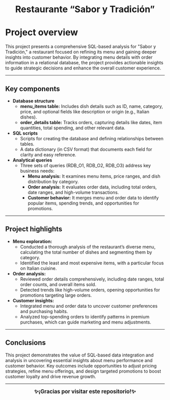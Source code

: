 # <h1 align="center">Restaurante “Sabor y Tradición”</h1>

# **Project overview**

This project presents a comprehensive SQL-based analysis for "Sabor y Tradición," a restaurant focused on refining its menu and gaining deeper insights into customer behavior. By integrating menu details with order information in a relational database, the project provides actionable insights to guide strategic decisions and enhance the overall customer experience.

---

## **Key components**

- **Database structure**
  - **menu_items table:** Includes dish details such as ID, name, category, price, and optional fields like description or origin (e.g., Italian dishes).
  - **order_details table:** Tracks orders, capturing details like dates, item quantities, total spending, and other relevant data.
- **SQL scripts**
  - Scripts for creating the database and defining relationships between tables.
  - A data dictionary (in CSV format) that documents each field for clarity and easy reference.
- **Analytical queries**
  - Three sets of queries (RDB_O1, RDB_O2, RDB_O3) address key business needs:
    - **Menu analysis:** It examines menu items, price ranges, and dish distribution by category.
    - **Order analysis:** It evaluates order data, including total orders, date ranges, and high-volume transactions.
    - **Customer behavior:** It merges menu and order data to identify popular items, spending trends, and opportunities for promotions.

---

## **Project highlights**

- **Menu exploration:**
  - Conducted a thorough analysis of the restaurant’s diverse menu, calculating the total number of dishes and segmenting them by category.
  - Identified the least and most expensive items, with a particular focus on Italian cuisine.
- **Order analysis:**
  - Reviewed order details comprehensively, including date ranges, total order counts, and overall items sold.
  - Detected trends like high-volume orders, opening opportunities for promotions targeting large orders.
- **Customer insights:**
  - Integrated menu and order data to uncover customer preferences and purchasing habits.
  - Analyzed top-spending orders to identify patterns in premium purchases, which can guide marketing and menu adjustments.

---

## **Conclusions**

This project demonstrates the value of SQL-based data integration and analysis in uncovering essential insights about menu performance and customer behavior. Key outcomes include opportunities to adjust pricing strategies, refine menu offerings, and design targeted promotions to boost customer loyalty and drive revenue growth.

---

<p align="center">
<big><strong>✨¡Gracias por visitar este repositorio!✨</strong></big>
</p>
